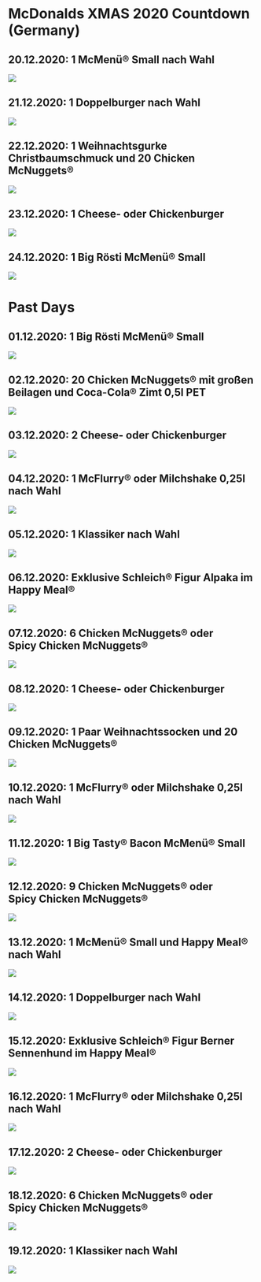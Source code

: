 # McDonalds XMAS 2020 Countdown (Germany)

## 20.12.2020: 1 McMenü® Small nach Wahl
![](https://mcd-mobileapp-prod.azureedge.net/img/campaigns/AppventsCalender/Coupon/McMenu%CC%88_Small_nach_Wahl.png)

## 21.12.2020: 1 Doppelburger nach Wahl
![](https://mcd-mobileapp-prod.azureedge.net/img/campaigns/AppventsCalender/Coupon/1_Doppelburger.png)

## 22.12.2020: 1 Weihnachtsgurke Christbaumschmuck und 20 Chicken McNuggets®
![](https://mcd-mobileapp-prod.azureedge.net/img/campaigns/AppventsCalender/Coupon/Weihnachtsgurke_Christbaumschmuck_20Chicken_McNuggets.png)

## 23.12.2020: 1 Cheese- oder Chickenburger
![](https://mcd-mobileapp-prod.azureedge.net/img/campaigns/AppventsCalender/Coupon/1_Cheese_oder_Chickenburger.png)

## 24.12.2020: 1 Big Rösti McMenü® Small
![](https://mcd-mobileapp-prod.azureedge.net/img/campaigns/AppventsCalender/Coupon/Big_Roesti_McMenue_Small.png)

# Past Days

## 01.12.2020: 1 Big Rösti McMenü® Small
![](https://mcd-mobileapp-prod.azureedge.net/img/campaigns/AppventsCalender/Coupon/Big_Roesti_McMenue_Small.png)

## 02.12.2020: 20 Chicken McNuggets® mit großen Beilagen und Coca-Cola® Zimt 0,5l PET
![](https://mcd-mobileapp-prod.azureedge.net/img/campaigns/AppventsCalender/Coupon/20Chicken_McNuggets_mit_gro%C3%9Fen_Beilagen_CocaColaZimt.png)

## 03.12.2020: 2 Cheese- oder Chickenburger
![](https://mcd-mobileapp-prod.azureedge.net/img/campaigns/AppventsCalender/Coupon/2_Cheese_oder_Chickenburger.png)

## 04.12.2020: 1 McFlurry® oder Milchshake 0,25l nach Wahl
![](https://mcd-mobileapp-prod.azureedge.net/img/campaigns/AppventsCalender/Coupon/McFlurry_oder_Milchshake_regular.png)

## 05.12.2020: 1 Klassiker nach Wahl
![](https://mcd-mobileapp-prod.azureedge.net/img/campaigns/AppventsCalender/Coupon/1_Klassiker.png)

## 06.12.2020: Exklusive Schleich® Figur Alpaka im Happy Meal®
![](https://mcd-mobileapp-prod.azureedge.net/img/campaigns/AppventsCalender/Coupon/Exklusive_Schleich_Figur_Alpaka_HappyMeal.png)

## 07.12.2020: 6 Chicken McNuggets® oder Spicy Chicken McNuggets®
![](https://mcd-mobileapp-prod.azureedge.net/img/campaigns/AppventsCalender/Coupon/6Chicken_McNuggets_oder_Spicy_Chicken_McNuggets%20.png)

## 08.12.2020: 1 Cheese- oder Chickenburger
![](https://mcd-mobileapp-prod.azureedge.net/img/campaigns/AppventsCalender/Coupon/1_Cheese_oder_Chickenburger.png)

## 09.12.2020: 1 Paar Weihnachtssocken und 20 Chicken McNuggets®
![](https://mcd-mobileapp-prod.azureedge.net/img/campaigns/AppventsCalender/Coupon/Weihnachtssocken_20Chicken_McNuggets.png)

## 10.12.2020: 1 McFlurry® oder Milchshake 0,25l nach Wahl
![](https://mcd-mobileapp-prod.azureedge.net/img/campaigns/AppventsCalender/Coupon/McFlurry_oder_Milchshake_regular.png)

## 11.12.2020: 1 Big Tasty® Bacon McMenü® Small
![](https://mcd-mobileapp-prod.azureedge.net/img/campaigns/AppventsCalender/Coupon/1_BigTastyBacon_McMenu%CC%88_Small.png)

## 12.12.2020: 9 Chicken McNuggets® oder Spicy Chicken McNuggets®
![](https://mcd-mobileapp-prod.azureedge.net/img/campaigns/AppventsCalender/Coupon/9Chicken_McNuggets_oder_Spicy_Chicken_McNuggets%20.png)

## 13.12.2020: 1 McMenü® Small und Happy Meal® nach Wahl
![](https://mcd-mobileapp-prod.azureedge.net/img/campaigns/AppventsCalender/Coupon/McMenu%CC%88_Small_und_HappyMeal.png)

## 14.12.2020: 1 Doppelburger nach Wahl
![](https://mcd-mobileapp-prod.azureedge.net/img/campaigns/AppventsCalender/Coupon/1_Doppelburger.png)

## 15.12.2020: Exklusive Schleich® Figur Berner Sennenhund im Happy Meal®
![](https://mcd-mobileapp-prod.azureedge.net/img/campaigns/AppventsCalender/Coupon/Exklusive_Schleich_Figur_Hund_HappyMeal.png)

## 16.12.2020: 1 McFlurry® oder Milchshake 0,25l nach Wahl
![](https://mcd-mobileapp-prod.azureedge.net/img/campaigns/AppventsCalender/Coupon/McFlurry_oder_Milchshake_regular.png)

## 17.12.2020: 2 Cheese- oder Chickenburger
![](https://mcd-mobileapp-prod.azureedge.net/img/campaigns/AppventsCalender/Coupon/2_Cheese_oder_Chickenburger.png)

## 18.12.2020: 6 Chicken McNuggets® oder Spicy Chicken McNuggets®
![](https://mcd-mobileapp-prod.azureedge.net/img/campaigns/AppventsCalender/Coupon/6Chicken_McNuggets_oder_Spicy_Chicken_McNuggets%20.png)

## 19.12.2020: 1 Klassiker nach Wahl
![](https://mcd-mobileapp-prod.azureedge.net/img/campaigns/AppventsCalender/Coupon/1_Klassiker.png)


